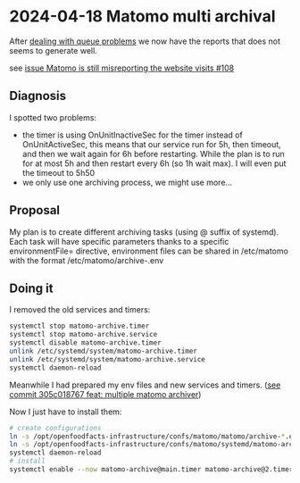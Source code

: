 # 2024-04-18 Matomo multi archival

After [dealing with queue problems](./2024-02-13-matomo-fix-queue0.md) we now have the reports that does not seems to generate well.

see [issue Matomo is still misreporting the website visits #108 ](https://github.com/openfoodfacts/openfoodfacts-monitoring/issues/108)

## Diagnosis

I spotted two problems:
* the timer is using OnUnitInactiveSec for the timer instead of OnUnitActiveSec,
  this means that our service run for 5h, then timeout, and then we wait again for 6h before restarting.
  While the plan is to run for at most 5h and then restart every 6h (so 1h wait max).
  I will even put the timeout to 5h50
* we only use one archiving process, we might use more…

## Proposal

My plan is to create different archiving tasks (using @ suffix of systemd).
Each task will have specific parameters thanks to a specific environmentFile= directive,
environment files can be shared in /etc/matomo with the format /etc/matomo/archive-<name>.env

## Doing it

I removed the old services and timers:

```bash
systemctl stop matomo-archive.timer
systemctl stop matomo-archive.service
systemctl disable matomo-archive.timer
unlink /etc/systemd/system/matomo-archive.timer
unlink /etc/systemd/system/matomo-archive.service
systemctl daemon-reload
```

Meanwhile I had prepared my env files and new services and timers.
([see commit 305c018767 feat: multiple matomo archiver](https://github.com/openfoodfacts/openfoodfacts-infrastructure/commit/305c018767bcb46ecabed0009f893bd20f7ae867))

Now I just have to install them:
```bash
# create configurations
ln -s /opt/openfoodfacts-infrastructure/confs/matomo/matomo/archive-*.env  /etc/matomo/
ln -s /opt/openfoodfacts-infrastructure/confs/matomo/systemd/matomo-archive@.*  /etc/systemd/system
systemctl daemon-reload
# install
systemctl enable --now matomo-archive@main.timer matomo-archive@2.timer matomo-archive@5.timer
```